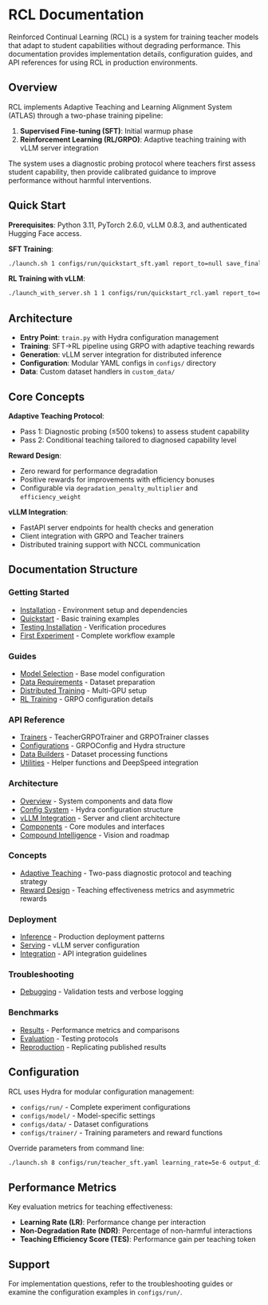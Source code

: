# RCL Documentation

Reinforced Continual Learning (RCL) is a system for training teacher models that adapt to student capabilities without degrading performance. This documentation provides implementation details, configuration guides, and API references for using RCL in production environments.

## Overview

RCL implements Adaptive Teaching and Learning Alignment System (ATLAS) through a two-phase training pipeline:

1. **Supervised Fine-tuning (SFT)**: Initial warmup phase
2. **Reinforcement Learning (RL/GRPO)**: Adaptive teaching training with vLLM server integration

The system uses a diagnostic probing protocol where teachers first assess student capability, then provide calibrated guidance to improve performance without harmful interventions.

## Quick Start

**Prerequisites**: Python 3.11, PyTorch 2.6.0, vLLM 0.8.3, and authenticated Hugging Face access.

**SFT Training**:
```bash
./launch.sh 1 configs/run/quickstart_sft.yaml report_to=null save_final_model=false
```

**RL Training with vLLM**:
```bash
./launch_with_server.sh 1 1 configs/run/quickstart_rcl.yaml report_to=null max_steps=4 eval_steps=1
```

## Architecture

- **Entry Point**: `train.py` with Hydra configuration management
- **Training**: SFT→RL pipeline using GRPO with adaptive teaching rewards
- **Generation**: vLLM server integration for distributed inference
- **Configuration**: Modular YAML configs in `configs/` directory
- **Data**: Custom dataset handlers in `custom_data/`

## Core Concepts

**Adaptive Teaching Protocol**:
- Pass 1: Diagnostic probing (≤500 tokens) to assess student capability
- Pass 2: Conditional teaching tailored to diagnosed capability level

**Reward Design**:
- Zero reward for performance degradation
- Positive rewards for improvements with efficiency bonuses
- Configurable via `degradation_penalty_multiplier` and `efficiency_weight`

**vLLM Integration**:
- FastAPI server endpoints for health checks and generation
- Client integration with GRPO and Teacher trainers
- Distributed training support with NCCL communication

## Documentation Structure

### Getting Started
- [Installation](getting-started/installation.md) - Environment setup and dependencies
- [Quickstart](getting-started/quickstart.md) - Basic training examples
- [Testing Installation](getting-started/testing-installation.md) - Verification procedures
- [First Experiment](getting-started/first-experiment.md) - Complete workflow example

### Guides  
- [Model Selection](guides/model-selection.md) - Base model configuration
- [Data Requirements](guides/data-requirements.md) - Dataset preparation
- [Distributed Training](guides/distributed-training.md) - Multi-GPU setup
- [RL Training](guides/rl-training.md) - GRPO configuration details

### API Reference
- [Trainers](api-reference/trainers.md) - TeacherGRPOTrainer and GRPOTrainer classes
- [Configurations](api-reference/configs.md) - GRPOConfig and Hydra structure
- [Data Builders](api-reference/data-builders.md) - Dataset processing functions
- [Utilities](api-reference/utils.md) - Helper functions and DeepSpeed integration

### Architecture
- [Overview](architecture/overview.md) - System components and data flow
- [Config System](architecture/config-system.md) - Hydra configuration structure
- [vLLM Integration](architecture/vllm-integration.md) - Server and client architecture
- [Components](architecture/components.md) - Core modules and interfaces
- [Compound Intelligence](architecture/compound-intelligence.md) - Vision and roadmap

### Concepts
- [Adaptive Teaching](concepts/adaptive-teaching.md) - Two-pass diagnostic protocol and teaching strategy
- [Reward Design](concepts/reward-design.md) - Teaching effectiveness metrics and asymmetric rewards

### Deployment
- [Inference](deployment/inference.md) - Production deployment patterns
- [Serving](deployment/serving.md) - vLLM server configuration
- [Integration](deployment/integration.md) - API integration guidelines

### Troubleshooting
- [Debugging](troubleshooting/debugging.md) - Validation tests and verbose logging

### Benchmarks
- [Results](benchmarks/results.md) - Performance metrics and comparisons
- [Evaluation](benchmarks/evaluation.md) - Testing protocols
- [Reproduction](benchmarks/reproduction.md) - Replicating published results

## Configuration

RCL uses Hydra for modular configuration management:

- `configs/run/` - Complete experiment configurations
- `configs/model/` - Model-specific settings  
- `configs/data/` - Dataset configurations
- `configs/trainer/` - Training parameters and reward functions

Override parameters from command line:
```bash
./launch.sh 8 configs/run/teacher_sft.yaml learning_rate=5e-6 output_dir=custom/path
```

## Performance Metrics

Key evaluation metrics for teaching effectiveness:
- **Learning Rate (LR)**: Performance change per interaction
- **Non-Degradation Rate (NDR)**: Percentage of non-harmful interactions
- **Teaching Efficiency Score (TES)**: Performance gain per teaching token

## Support

For implementation questions, refer to the troubleshooting guides or examine the configuration examples in `configs/run/`.
